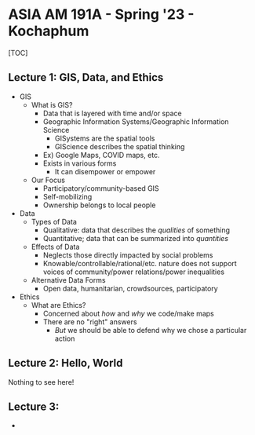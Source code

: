 # ASIA AM 191A - Spring '23 - Kochaphum

[TOC]

## Lecture 1: GIS, Data, and Ethics

- GIS
  - What is GIS?
    - Data that is layered with time and/or space
    - Geographic Information Systems/Geographic Information Science
      - GISystems are the spatial tools
      - GIScience describes the spatial thinking
    - Ex) Google Maps, COVID maps, etc.
    - Exists in various forms
      - It can disempower or empower
  - Our Focus
    - Participatory/community-based GIS
    - Self-mobilizing
    - Ownership belongs to local people
- Data
  - Types of Data
    - Qualitative: data that describes the *qualities* of something
    - Quantitative; data that can be summarized into *quantities*
  - Effects of Data
    - Neglects those directly impacted by social problems
    - Knowable/controllable/rational/etc. nature does not support voices of community/power relations/power inequalities
  - Alternative Data Forms
    - Open data, humanitarian, crowdsources, participatory
- Ethics
  - What are Ethics?
    - Concerned about *how* and *why* we code/make maps
    - There are no "right" answers
      - *But* we should be able to defend why we chose a particular action



## Lecture 2: Hello, World

Nothing to see here!



## Lecture 3:

- 
